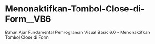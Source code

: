 # Menonaktifkan-Tombol-Close-di-Form__VB6
Bahan Ajar Fundamental Pemrograman Visual Basic 6.0 - Menonaktifkan Tombol Close di Form

